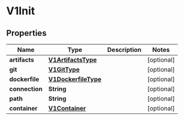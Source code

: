 
# V1Init

## Properties
Name | Type | Description | Notes
------------ | ------------- | ------------- | -------------
**artifacts** | [**V1ArtifactsType**](V1ArtifactsType.md) |  |  [optional]
**git** | [**V1GitType**](V1GitType.md) |  |  [optional]
**dockerfile** | [**V1DockerfileType**](V1DockerfileType.md) |  |  [optional]
**connection** | **String** |  |  [optional]
**path** | **String** |  |  [optional]
**container** | [**V1Container**](V1Container.md) |  |  [optional]



